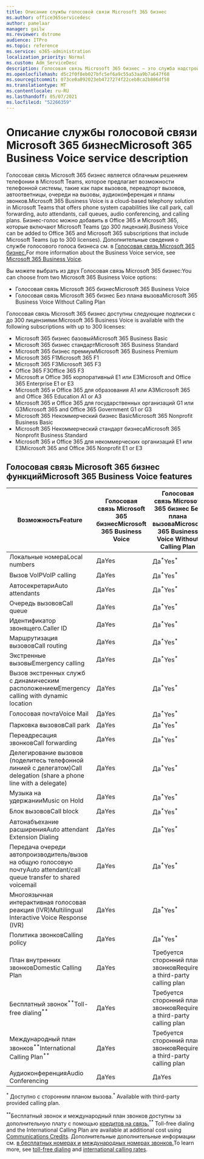 ```yaml
---
title: Описание службы голосовой связи Microsoft 365 бизнес
ms.author: office365servicedesc
author: pamelaar
manager: gailw
ms.reviewer: dstrome
audience: ITPro
ms.topic: reference
ms.service: o365-administration
localization_priority: Normal
ms.custom: Adm_ServiceDesc
description: Голосовая связь Microsoft 365 бизнес — это служба надстройки, которая позволяет использовать Microsoft Teams для телефонных звонков. Это сочетает в себе телефонную систему, внутренний план звонков, SMS и аудиоконференцию.
ms.openlocfilehash: d5c2f0f8eb027bfc5ef6a9c55a53aa9b7a647f68
ms.sourcegitcommit: 073ce0a092023eb4727274f22ceb8ca2b806df58
ms.translationtype: MT
ms.contentlocale: ru-RU
ms.lasthandoff: 05/07/2021
ms.locfileid: "52266359"
---
```

# <a name="microsoft-365-business-voice-service-description"></a><span data-ttu-id="459fd-104">Описание службы голосовой связи Microsoft 365 бизнес</span><span class="sxs-lookup"><span data-stu-id="459fd-104">Microsoft 365 Business Voice service description</span></span>

<span data-ttu-id="459fd-105">Голосовая связь Microsoft 365 бизнес является облачным решением телефонии в Microsoft Teams, которое предлагает возможности телефонной системы, такие как парк вызовов, переадпорт вызовов, автоответницы, очереди на вызовы, аудиоконференция и планы звонков.</span><span class="sxs-lookup"><span data-stu-id="459fd-105">Microsoft 365 Business Voice is a cloud-based telephony solution in Microsoft Teams that offers phone system capabilities like call park, call forwarding, auto attendants, call queues, audio conferencing, and calling plans.</span></span> <span data-ttu-id="459fd-106">Бизнес-голос можно добавить в Office 365 и Microsoft 365, которые включают Microsoft Teams (до 300 лицензий).</span><span class="sxs-lookup"><span data-stu-id="459fd-106">Business Voice can be added to Office 365 and Microsoft 365 subscriptions that include Microsoft Teams (up to 300 licenses).</span></span> <span data-ttu-id="459fd-107">Дополнительные сведения о службе голосового голоса бизнеса см. в [Голосовая связь Microsoft 365 бизнес.](/MicrosoftTeams/business-voice/whats-business-voice)</span><span class="sxs-lookup"><span data-stu-id="459fd-107">For more information about the Business Voice service, see [Microsoft 365 Business Voice](/MicrosoftTeams/business-voice/whats-business-voice).</span></span>

<span data-ttu-id="459fd-108">Вы можете выбрать из двух Голосовая связь Microsoft 365 бизнес:</span><span class="sxs-lookup"><span data-stu-id="459fd-108">You can choose from two Microsoft 365 Business Voice options:</span></span>

- <span data-ttu-id="459fd-109">Голосовая связь Microsoft 365 бизнес</span><span class="sxs-lookup"><span data-stu-id="459fd-109">Microsoft 365 Business Voice</span></span>
- <span data-ttu-id="459fd-110">Голосовая связь Microsoft 365 бизнес Без плана вызова</span><span class="sxs-lookup"><span data-stu-id="459fd-110">Microsoft 365 Business Voice Without Calling Plan</span></span>

<span data-ttu-id="459fd-111">Голосовая связь Microsoft 365 бизнес доступны следующие подписки с до 300 лицензиями:</span><span class="sxs-lookup"><span data-stu-id="459fd-111">Microsoft 365 Business Voice is available with the following subscriptions with up to 300 licenses:</span></span>

- <span data-ttu-id="459fd-112">Microsoft 365 бизнес базовый</span><span class="sxs-lookup"><span data-stu-id="459fd-112">Microsoft 365 Business Basic</span></span>
- <span data-ttu-id="459fd-113">Microsoft 365 бизнес стандарт</span><span class="sxs-lookup"><span data-stu-id="459fd-113">Microsoft 365 Business Standard</span></span>
- <span data-ttu-id="459fd-114">Microsoft 365 бизнес премиум</span><span class="sxs-lookup"><span data-stu-id="459fd-114">Microsoft 365 Business Premium</span></span>
- <span data-ttu-id="459fd-115">Microsoft 365 F1</span><span class="sxs-lookup"><span data-stu-id="459fd-115">Microsoft 365 F1</span></span>
- <span data-ttu-id="459fd-116">Microsoft 365 F3</span><span class="sxs-lookup"><span data-stu-id="459fd-116">Microsoft 365 F3</span></span>
- <span data-ttu-id="459fd-117">Office 365 F3</span><span class="sxs-lookup"><span data-stu-id="459fd-117">Office 365 F3</span></span>
- <span data-ttu-id="459fd-118">Microsoft и Office 365 корпоративный E1 или E3</span><span class="sxs-lookup"><span data-stu-id="459fd-118">Microsoft and Office 365 Enterprise E1 or E3</span></span>
- <span data-ttu-id="459fd-119">Microsoft 365 и Office 365 для образования A1 или A3</span><span class="sxs-lookup"><span data-stu-id="459fd-119">Microsoft 365 and Office 365 Education A1 or A3</span></span>
- <span data-ttu-id="459fd-120">Microsoft 365 и Office 365 для государственных организаций G1 или G3</span><span class="sxs-lookup"><span data-stu-id="459fd-120">Microsoft 365 and Office 365 Government G1 or G3</span></span>
- <span data-ttu-id="459fd-121">Microsoft 365 Некоммерческий бизнес Basic</span><span class="sxs-lookup"><span data-stu-id="459fd-121">Microsoft 365 Nonprofit Business Basic</span></span>
- <span data-ttu-id="459fd-122">Microsoft 365 Некоммерческий стандарт бизнеса</span><span class="sxs-lookup"><span data-stu-id="459fd-122">Microsoft 365 Nonprofit Business Standard</span></span>
- <span data-ttu-id="459fd-123">Microsoft 365 и Office 365 для некоммерческих организаций E1 или E3</span><span class="sxs-lookup"><span data-stu-id="459fd-123">Microsoft 365 and Office 365 Nonprofit E1 or E3</span></span>

## <a name="microsoft-365-business-voice-features"></a><span data-ttu-id="459fd-124">Голосовая связь Microsoft 365 бизнес функций</span><span class="sxs-lookup"><span data-stu-id="459fd-124">Microsoft 365 Business Voice features</span></span>

| <span data-ttu-id="459fd-125">Возможность</span><span class="sxs-lookup"><span data-stu-id="459fd-125">Feature</span></span> | <span data-ttu-id="459fd-126">Голосовая связь Microsoft 365 бизнес</span><span class="sxs-lookup"><span data-stu-id="459fd-126">Microsoft 365 Business Voice</span></span> | <span data-ttu-id="459fd-127">Голосовая связь Microsoft 365 бизнес Без плана вызова</span><span class="sxs-lookup"><span data-stu-id="459fd-127">Microsoft 365 Business Voice Without Calling Plan</span></span> |
|--------------------------------------------------------|------------------------------|---------------------------------------------------|
| <span data-ttu-id="459fd-128">Локальные номера</span><span class="sxs-lookup"><span data-stu-id="459fd-128">Local numbers</span></span> | <span data-ttu-id="459fd-129">Да</span><span class="sxs-lookup"><span data-stu-id="459fd-129">Yes</span></span> | <span data-ttu-id="459fd-130">Да<sup>\*</sup></span><span class="sxs-lookup"><span data-stu-id="459fd-130">Yes<sup>\*</sup></span></span> |
| <span data-ttu-id="459fd-131">Вызов VoIP</span><span class="sxs-lookup"><span data-stu-id="459fd-131">VoIP calling</span></span> | <span data-ttu-id="459fd-132">Да</span><span class="sxs-lookup"><span data-stu-id="459fd-132">Yes</span></span> | <span data-ttu-id="459fd-133">Да<sup>\*</sup></span><span class="sxs-lookup"><span data-stu-id="459fd-133">Yes<sup>\*</sup></span></span> |
| <span data-ttu-id="459fd-134">Автосекретари</span><span class="sxs-lookup"><span data-stu-id="459fd-134">Auto attendants</span></span> | <span data-ttu-id="459fd-135">Да</span><span class="sxs-lookup"><span data-stu-id="459fd-135">Yes</span></span> | <span data-ttu-id="459fd-136">Да<sup>\*</sup></span><span class="sxs-lookup"><span data-stu-id="459fd-136">Yes<sup>\*</sup></span></span> |
| <span data-ttu-id="459fd-137">Очередь вызовов</span><span class="sxs-lookup"><span data-stu-id="459fd-137">Call queue</span></span> | <span data-ttu-id="459fd-138">Да</span><span class="sxs-lookup"><span data-stu-id="459fd-138">Yes</span></span> | <span data-ttu-id="459fd-139">Да<sup>\*</sup></span><span class="sxs-lookup"><span data-stu-id="459fd-139">Yes<sup>\*</sup></span></span> |
| <span data-ttu-id="459fd-140">Идентификатор звонящего.</span><span class="sxs-lookup"><span data-stu-id="459fd-140">Caller ID</span></span> | <span data-ttu-id="459fd-141">Да</span><span class="sxs-lookup"><span data-stu-id="459fd-141">Yes</span></span> | <span data-ttu-id="459fd-142">Да<sup>\*</sup></span><span class="sxs-lookup"><span data-stu-id="459fd-142">Yes<sup>\*</sup></span></span> |
| <span data-ttu-id="459fd-143">Маршрутизация вызовов</span><span class="sxs-lookup"><span data-stu-id="459fd-143">Call routing</span></span> | <span data-ttu-id="459fd-144">Да</span><span class="sxs-lookup"><span data-stu-id="459fd-144">Yes</span></span> | <span data-ttu-id="459fd-145">Да<sup>\*</sup></span><span class="sxs-lookup"><span data-stu-id="459fd-145">Yes<sup>\*</sup></span></span> |
| <span data-ttu-id="459fd-146">Экстренные вызовы</span><span class="sxs-lookup"><span data-stu-id="459fd-146">Emergency calling</span></span> | <span data-ttu-id="459fd-147">Да</span><span class="sxs-lookup"><span data-stu-id="459fd-147">Yes</span></span> | <span data-ttu-id="459fd-148">Да<sup>\*</sup></span><span class="sxs-lookup"><span data-stu-id="459fd-148">Yes<sup>\*</sup></span></span> |
| <span data-ttu-id="459fd-149">Вызов экстренных служб с динамическим расположением</span><span class="sxs-lookup"><span data-stu-id="459fd-149">Emergency calling with dynamic location</span></span> | <span data-ttu-id="459fd-150">Да</span><span class="sxs-lookup"><span data-stu-id="459fd-150">Yes</span></span> | <span data-ttu-id="459fd-151">Да<sup>\*</sup></span><span class="sxs-lookup"><span data-stu-id="459fd-151">Yes<sup>\*</sup></span></span> |
| <span data-ttu-id="459fd-152">Голосовая почта</span><span class="sxs-lookup"><span data-stu-id="459fd-152">Voice Mail</span></span> | <span data-ttu-id="459fd-153">Да</span><span class="sxs-lookup"><span data-stu-id="459fd-153">Yes</span></span> | <span data-ttu-id="459fd-154">Да<sup>\*</sup></span><span class="sxs-lookup"><span data-stu-id="459fd-154">Yes<sup>\*</sup></span></span> |
| <span data-ttu-id="459fd-155">Парковка вызовов</span><span class="sxs-lookup"><span data-stu-id="459fd-155">Call park</span></span> | <span data-ttu-id="459fd-156">Да</span><span class="sxs-lookup"><span data-stu-id="459fd-156">Yes</span></span> | <span data-ttu-id="459fd-157">Да<sup>\*</sup></span><span class="sxs-lookup"><span data-stu-id="459fd-157">Yes<sup>\*</sup></span></span> |
| <span data-ttu-id="459fd-158">Переадресация звонков</span><span class="sxs-lookup"><span data-stu-id="459fd-158">Call forwarding</span></span> | <span data-ttu-id="459fd-159">Да</span><span class="sxs-lookup"><span data-stu-id="459fd-159">Yes</span></span> | <span data-ttu-id="459fd-160">Да<sup>\*</sup></span><span class="sxs-lookup"><span data-stu-id="459fd-160">Yes<sup>\*</sup></span></span> |
| <span data-ttu-id="459fd-161">Делегирование вызовов (поделитесь телефонной линией с делегатом)</span><span class="sxs-lookup"><span data-stu-id="459fd-161">Call delegation (share a phone line with a delegate)</span></span> | <span data-ttu-id="459fd-162">Да</span><span class="sxs-lookup"><span data-stu-id="459fd-162">Yes</span></span> | <span data-ttu-id="459fd-163">Да<sup>\*</sup></span><span class="sxs-lookup"><span data-stu-id="459fd-163">Yes<sup>\*</sup></span></span> |
| <span data-ttu-id="459fd-164">Музыка на удержании</span><span class="sxs-lookup"><span data-stu-id="459fd-164">Music on Hold</span></span> | <span data-ttu-id="459fd-165">Да</span><span class="sxs-lookup"><span data-stu-id="459fd-165">Yes</span></span> | <span data-ttu-id="459fd-166">Да<sup>\*</sup></span><span class="sxs-lookup"><span data-stu-id="459fd-166">Yes<sup>\*</sup></span></span> |
| <span data-ttu-id="459fd-167">Блок вызовов</span><span class="sxs-lookup"><span data-stu-id="459fd-167">Call block</span></span> | <span data-ttu-id="459fd-168">Да</span><span class="sxs-lookup"><span data-stu-id="459fd-168">Yes</span></span> | <span data-ttu-id="459fd-169">Да<sup>\*</sup></span><span class="sxs-lookup"><span data-stu-id="459fd-169">Yes<sup>\*</sup></span></span> |
| <span data-ttu-id="459fd-170">Автонабъехание расширения</span><span class="sxs-lookup"><span data-stu-id="459fd-170">Auto attendant Extension Dialing</span></span> | <span data-ttu-id="459fd-171">Да</span><span class="sxs-lookup"><span data-stu-id="459fd-171">Yes</span></span> | <span data-ttu-id="459fd-172">Да<sup>\*</sup></span><span class="sxs-lookup"><span data-stu-id="459fd-172">Yes<sup>\*</sup></span></span> |
| <span data-ttu-id="459fd-173">Передача очереди автопроизводитель/вызов на общую голосовую почту</span><span class="sxs-lookup"><span data-stu-id="459fd-173">Auto attendant/call queue transfer to shared voicemail</span></span> | <span data-ttu-id="459fd-174">Да</span><span class="sxs-lookup"><span data-stu-id="459fd-174">Yes</span></span> | <span data-ttu-id="459fd-175">Да<sup>\*</sup></span><span class="sxs-lookup"><span data-stu-id="459fd-175">Yes<sup>\*</sup></span></span> |
| <span data-ttu-id="459fd-176">Многоязычная интерактивная голосовая реакция (IVR)</span><span class="sxs-lookup"><span data-stu-id="459fd-176">Multilingual Interactive Voice Response (IVR)</span></span> | <span data-ttu-id="459fd-177">Да</span><span class="sxs-lookup"><span data-stu-id="459fd-177">Yes</span></span> | <span data-ttu-id="459fd-178">Да<sup>\*</sup></span><span class="sxs-lookup"><span data-stu-id="459fd-178">Yes<sup>\*</sup></span></span> |
| <span data-ttu-id="459fd-179">Политика звонков</span><span class="sxs-lookup"><span data-stu-id="459fd-179">Calling policy</span></span> | <span data-ttu-id="459fd-180">Да</span><span class="sxs-lookup"><span data-stu-id="459fd-180">Yes</span></span> | <span data-ttu-id="459fd-181">Да<sup>\*</sup></span><span class="sxs-lookup"><span data-stu-id="459fd-181">Yes<sup>\*</sup></span></span> |
| <span data-ttu-id="459fd-182">План внутренних звонков</span><span class="sxs-lookup"><span data-stu-id="459fd-182">Domestic Calling Plan</span></span> | <span data-ttu-id="459fd-183">Да</span><span class="sxs-lookup"><span data-stu-id="459fd-183">Yes</span></span> | <span data-ttu-id="459fd-184">Требуется сторонний план звонков</span><span class="sxs-lookup"><span data-stu-id="459fd-184">Requires a third-party calling plan</span></span> |
| <span data-ttu-id="459fd-185">Бесплатный звонок<sup>\*\*</sup></span><span class="sxs-lookup"><span data-stu-id="459fd-185">Toll-free dialing<sup>\*\*</sup></span></span> | <span data-ttu-id="459fd-186">Да</span><span class="sxs-lookup"><span data-stu-id="459fd-186">Yes</span></span> | <span data-ttu-id="459fd-187">Требуется сторонний план звонков</span><span class="sxs-lookup"><span data-stu-id="459fd-187">Requires a third-party calling plan</span></span> |
| <span data-ttu-id="459fd-188">Международный план звонков<sup>\*\*</sup></span><span class="sxs-lookup"><span data-stu-id="459fd-188">International Calling Plan<sup>\*\*</sup></span></span> | <span data-ttu-id="459fd-189">Да</span><span class="sxs-lookup"><span data-stu-id="459fd-189">Yes</span></span> | <span data-ttu-id="459fd-190">Требуется сторонний план звонков</span><span class="sxs-lookup"><span data-stu-id="459fd-190">Requires a third-party calling plan</span></span> |
| <span data-ttu-id="459fd-191">Аудиоконференция</span><span class="sxs-lookup"><span data-stu-id="459fd-191">Audio Conferencing</span></span> | <span data-ttu-id="459fd-192">Да</span><span class="sxs-lookup"><span data-stu-id="459fd-192">Yes</span></span> | <span data-ttu-id="459fd-193">Да</span><span class="sxs-lookup"><span data-stu-id="459fd-193">Yes</span></span> |

<span data-ttu-id="459fd-194"><sup>\*</sup> Доступно с сторонним планом вызова.</span><span class="sxs-lookup"><span data-stu-id="459fd-194"><sup>\*</sup> Available with third-party provided calling plan.</span></span>

<span data-ttu-id="459fd-195"><sup>\*\*</sup>Бесплатный звонок и международный план звонков доступны за дополнительную плату с помощью [кредитов на связь.](/microsoftteams/what-are-communications-credits)</span><span class="sxs-lookup"><span data-stu-id="459fd-195"><sup>\*\*</sup> Toll-free dialing and the International Calling Plan are available at additional cost using [Communications Credits](/microsoftteams/what-are-communications-credits).</span></span> <span data-ttu-id="459fd-196">Дополнительные дополнительные информации см. [в бесплатных номерах и](/microsoftteams/toll-free-dialing-limitations-and-restrictions) [международных номерах звонков.](https://www.microsoft.com/microsoft-365/microsoft-teams/voice-calling?rtc=1#ow-download-rates)</span><span class="sxs-lookup"><span data-stu-id="459fd-196">To learn more, see [toll-free dialing](/microsoftteams/toll-free-dialing-limitations-and-restrictions) and [international calling rates](https://www.microsoft.com/microsoft-365/microsoft-teams/voice-calling?rtc=1#ow-download-rates).</span></span>
